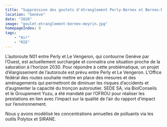 ```yaml
---
title: "Suppression des goulets d'étranglement Perly-Bernex et Bernex-Meyrin"
location: "Genève"
date: "2020"
image: "goulet-etranglement-bernex-meyrin.jpg"
homepageIndex: 0
tags: 
    - "Air"
    - "RIE"
---
```


L’autoroute N01 entre Perly et Le Vengeron, qui contourne Genève par l’Ouest, est actuellement surchargée et connaitra une situation proche de la saturation à l’horizon 2030. Pour répondre à cette problématique, un projet d’élargissement de l’autoroute est prévu entre Perly et Le Vengeron. L'Office fédéral des routes souhaite mettre en place des mesures et des aménagements qui permettront de diminuer les risques d’accidents et d’augmenter la capacité du tronçon autoroutier. SEDE SA, via BiolConseils et le Groupement Yuzu, a été mandaté par l’OFROU pour réaliser les prestations en lien avec l’impact sur la qualité de l’air du rapport d’impact sur l’environnement. 

Nous y avons modélisé les concentrations annuelles de polluants via les outils Polytox et SIRANE. 
